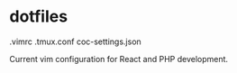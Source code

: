 # dotfiles

.vimrc .tmux.conf coc-settings.json

Current vim configuration for React and PHP development.
